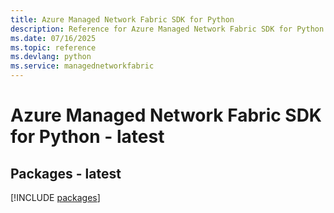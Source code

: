 ```yaml
---
title: Azure Managed Network Fabric SDK for Python
description: Reference for Azure Managed Network Fabric SDK for Python
ms.date: 07/16/2025
ms.topic: reference
ms.devlang: python
ms.service: managednetworkfabric
---
```

# Azure Managed Network Fabric SDK for Python - latest
## Packages - latest
[!INCLUDE [packages](managed-network-fabric-index.md)]